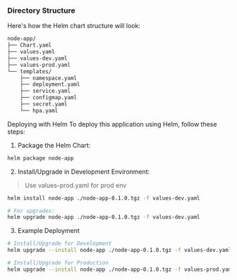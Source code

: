 ### Directory Structure

Here's how the Helm chart structure will look:

```bash
node-app/
├── Chart.yaml
├── values.yaml
├── values-dev.yaml
├── values-prod.yaml
└── templates/
    ├── namespace.yaml
    ├── deployment.yaml
    ├── service.yaml
    ├── configmap.yaml
    ├── secret.yaml
    └── hpa.yaml
```

Deploying with Helm
To deploy this application using Helm, follow these steps:

1. Package the Helm Chart:

```bash
helm package node-app
```

2. Install/Upgrade in Development Environment:

> Use values-prod.yaml for prod env

```bash
helm install node-app ./node-app-0.1.0.tgz -f values-dev.yaml

# For upgrades:
helm upgrade node-app ./node-app-0.1.0.tgz -f values-dev.yaml
```

3. Example Deployment

```bash
# Install/Upgrade for Development
helm upgrade --install node-app ./node-app-0.1.0.tgz -f values-dev.yaml

# Install/Upgrade for Production
helm upgrade --install node-app ./node-app-0.1.0.tgz -f values-prod.yaml
```
